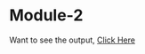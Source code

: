 # Module-2
Want to see the output, [Click Here](https://heerdassingh.github.io/HTML-CSS-and-Javascript-for-Web-Developers/Module-2/index.html)
